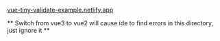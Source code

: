 [vue-tiny-validate-example.netlify.app](https://vue-tiny-validate-example.netlify.app)

** Switch from vue3 to vue2 will cause ide to find errors in this directory, just ignore it **
